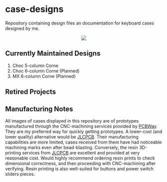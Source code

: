 # case-designs
Repository containing design files an documentation for keyboard cases designed by me. 

<center><a href="https://discord.gg/jP6hvgNN8r">
  <img src="https://img.shields.io/discord/637535684122509312?color=%237289da&label=%20&logo=discord&logoColor=%23fff&style=flat-square" />
</a></center>

## Currently Maintained Designs
1. Choc 5-column Corne
2. Choc 6-column Corne (Planned)
3. MX 6-column Corne (Planned)
   
## Retired Projects

## Manufacturing Notes
All images of cases displayed in this repository are of prototypes manufactured through the CNC-machining services provided by [PCBWay](https://pcbway.com). They are my preferred way for quickly getting prototypes. A lower-cost (and lower quality) alternative would be [JLCPCB](https://jlcpcb.com). Their manufacturing capabilities are more limited, cases received from them have had noticeable machining marks even after bead-blasting. Conversely, the resin 3D-printing services from [JLCPCB](https://jlcpcb.com) are excellent and provided at very reasonable cost. Would highly recommend ordering resin prints to check dimensional correctness, and then proceeding with CNC-machining after verifying. Resin printing is also well-suited for buttons and power switch sliders pieces.
